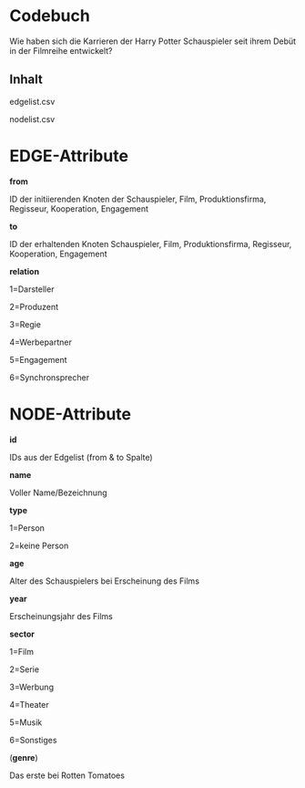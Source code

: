 # Codebuch
Wie haben sich die Karrieren der Harry Potter Schauspieler seit ihrem Debüt in der Filmreihe entwickelt?

## Inhalt 

edgelist.csv 

nodelist.csv

# EDGE-Attribute

**from**

ID der initiierenden Knoten der Schauspieler, Film, Produktionsfirma, Regisseur, Kooperation, Engagement

**to**

ID der erhaltenden Knoten Schauspieler, Film, Produktionsfirma, Regisseur, Kooperation, Engagement 

**relation**

1=Darsteller

2=Produzent

3=Regie

4=Werbepartner

5=Engagement

6=Synchronsprecher

# NODE-Attribute
**id**

IDs aus der Edgelist (from & to Spalte)

**name**

Voller Name/Bezeichnung

**type**

1=Person 

2=keine Person 

**age**

Alter des Schauspielers bei Erscheinung des Films

**year**

Erscheinungsjahr des Films

**sector**

1=Film

2=Serie

3=Werbung

4=Theater

5=Musik

6=Sonstiges

(**genre**)

Das erste bei Rotten Tomatoes



